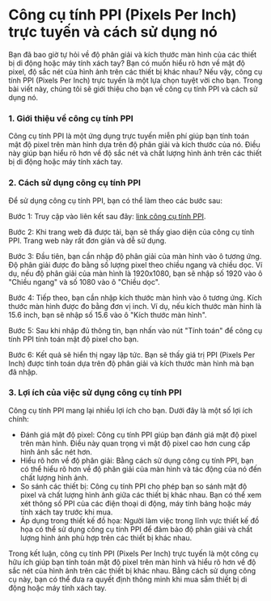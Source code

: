 Công cụ tính PPI (Pixels Per Inch) trực tuyến và cách sử dụng nó
================================================================

Bạn đã bao giờ tự hỏi về độ phân giải và kích thước màn hình của các thiết bị di động hoặc máy tính xách tay? Bạn có muốn hiểu rõ hơn về mật độ pixel, độ sắc nét của hình ảnh trên các thiết bị khác nhau? Nếu vậy, công cụ tính PPI (Pixels Per Inch) trực tuyến là một lựa chọn tuyệt vời cho bạn. Trong bài viết này, chúng tôi sẽ giới thiệu cho bạn về công cụ tính PPI và cách sử dụng nó.

### 1. Giới thiệu về công cụ tính PPI

Công cụ tính PPI là một ứng dụng trực tuyến miễn phí giúp bạn tính toán mật độ pixel trên màn hình dựa trên độ phân giải và kích thước của nó. Điều này giúp bạn hiểu rõ hơn về độ sắc nét và chất lượng hình ảnh trên các thiết bị di động hoặc máy tính xách tay.

### 2. Cách sử dụng công cụ tính PPI

Để sử dụng công cụ tính PPI, bạn có thể làm theo các bước sau:

Bước 1: Truy cập vào liên kết sau đây: [link công cụ tính PPI](https://www.onlinecalculatorsfree.com/vi/tools/ppi-pixels-per-inch-calculator.html).

Bước 2: Khi trang web đã được tải, bạn sẽ thấy giao diện của công cụ tính PPI. Trang web này rất đơn giản và dễ sử dụng.

Bước 3: Đầu tiên, bạn cần nhập độ phân giải của màn hình vào ô tương ứng. Độ phân giải được đo bằng số lượng pixel theo chiều ngang và chiều dọc. Ví dụ, nếu độ phân giải của màn hình là 1920x1080, bạn sẽ nhập số 1920 vào ô "Chiều ngang" và số 1080 vào ô "Chiều dọc".

Bước 4: Tiếp theo, bạn cần nhập kích thước màn hình vào ô tương ứng. Kích thước màn hình được đo bằng đơn vị inch. Ví dụ, nếu kích thước màn hình là 15.6 inch, bạn sẽ nhập số 15.6 vào ô "Kích thước màn hình".

Bước 5: Sau khi nhập đủ thông tin, bạn nhấn vào nút "Tính toán" để công cụ tính PPI tính toán mật độ pixel cho bạn.

Bước 6: Kết quả sẽ hiển thị ngay lập tức. Bạn sẽ thấy giá trị PPI (Pixels Per Inch) được tính toán dựa trên độ phân giải và kích thước màn hình mà bạn đã nhập.

### 3. Lợi ích của việc sử dụng công cụ tính PPI

Công cụ tính PPI mang lại nhiều lợi ích cho bạn. Dưới đây là một số lợi ích chính:

- Đánh giá mật độ pixel: Công cụ tính PPI giúp bạn đánh giá mật độ pixel trên màn hình. Điều này quan trọng vì mật độ pixel cao hơn cung cấp hình ảnh sắc nét hơn.
- Hiểu rõ hơn về độ phân giải: Bằng cách sử dụng công cụ tính PPI, bạn có thể hiểu rõ hơn về độ phân giải của màn hình và tác động của nó đến chất lượng hình ảnh.
- So sánh các thiết bị: Công cụ tính PPI cho phép bạn so sánh mật độ pixel và chất lượng hình ảnh giữa các thiết bị khác nhau. Bạn có thể xem xét thông số PPI của các điện thoại di động, máy tính bảng hoặc máy tính xách tay trước khi mua.
- Áp dụng trong thiết kế đồ họa: Người làm việc trong lĩnh vực thiết kế đồ họa có thể sử dụng công cụ tính PPI để đảm bảo độ phân giải và chất lượng hình ảnh phù hợp trên các thiết bị khác nhau.

Trong kết luận, công cụ tính PPI (Pixels Per Inch) trực tuyến là một công cụ hữu ích giúp bạn tính toán mật độ pixel trên màn hình và hiểu rõ hơn về độ sắc nét của hình ảnh trên các thiết bị khác nhau. Bằng cách sử dụng công cụ này, bạn có thể đưa ra quyết định thông minh khi mua sắm thiết bị di động hoặc máy tính xách tay.